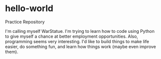 # hello-world
Practice Repository

I'm calling myself WarStatue.
I'm trying to learn how to code using Python to give myself a chance at better employment opportunities.
Also, programming seems very interesting.
I'd like to build things to make life easier, do something fun, and learn how things work (maybe even improve them).
